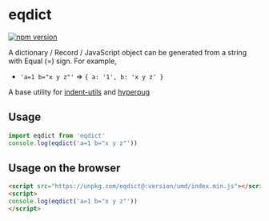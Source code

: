 # eqdict

[![npm version](https://badge.fury.io/js/eqdict.svg)](https://badge.fury.io/js/eqdict)

A dictionary / Record / JavaScript object can be generated from a string with Equal (=) sign. For example,

- `'a=1 b="x y z"'` => `{ a: '1', b: 'x y z' }`

A base utility for [indent-utils](https://github.com/patarapolw/indent-utils) and [hyperpug](https://github.com/patarapolw/hyperpug)

## Usage

```typescript
import eqdict from 'eqdict'
console.log(eqdict('a=1 b="x y z"'))
```

## Usage on the browser

```html
<script src="https://unpkg.com/eqdict@:version/umd/index.min.js"></script>
<script>
console.log(eqdict('a=1 b="x y z"'))
</script>
```
